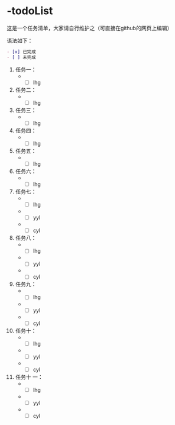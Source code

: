 # -todoList
这是一个任务清单，大家请自行维护之（可直接在github的网页上编辑）

语法如下：
```markdown
- [x] 已完成
- [ ] 未完成
```

1. 任务一：
    + - [ ] lhg
1. 任务二：
    + - [ ] lhg
1. 任务三：
    + - [ ] lhg    
1. 任务四：
    + - [ ] lhg
1. 任务五：
    + - [ ] lhg    
1. 任务六：
    + - [ ] lhg    
1. 任务七：
    + - [ ] lhg
    + - [ ] yyl
    + - [ ] cyl
1. 任务八：
    + - [ ] lhg
    + - [ ] yyl
    + - [ ] cyl
1. 任务九：
    + - [ ] lhg
    + - [ ] yyl
    + - [ ] cyl
1. 任务十：
    + - [ ] lhg
    + - [ ] yyl
    + - [ ] cyl   
1. 任务十 一：
    + - [ ] lhg
    + - [ ] yyl
    + - [ ] cyl
